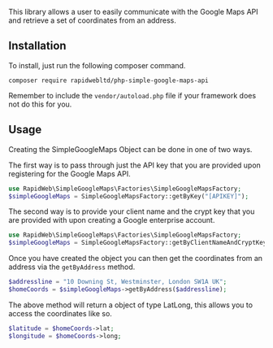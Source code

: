 This library allows a user to easily communicate with the Google Maps API and retrieve a set of coordinates from an address.

## Installation
To install, just run the following composer command.

`composer require rapidwebltd/php-simple-google-maps-api`

Remember to include the `vendor/autoload.php` file if your framework does not do this for you.

## Usage

Creating the SimpleGoogleMaps Object can be done in one of two ways.

The first way is to pass through just the API key that you are provided upon registering for the Google Maps API.


```php
use RapidWeb\SimpleGoogleMaps\Factories\SimpleGoogleMapsFactory;
$simpleGoogleMaps = SimpleGoogleMapsFactory::getByKey("[APIKEY]");
```

The second way is to provide your client name and the crypt key that you are provided with upon creating a Google enterprise account.

```php
use RapidWeb\SimpleGoogleMaps\Factories\SimpleGoogleMapsFactory;
$simpleGoogleMaps = SimpleGoogleMapsFactory::getByClientNameAndCryptKey("[CLIENTNAME]","[CRYPTKEY]");
```

Once you have created the object you can then get the coordinates from an address via the `getByAddress` method.

```php
$addressline = "10 Downing St, Westminster, London SW1A UK";
$homeCoords = $simpleGoogleMaps->getByAddress($addressline);
```

The above method will return a object of type LatLong, this allows you to access the coordinates like so.

```php
$latitude = $homeCoords->lat;
$longitude = $homeCoords->long;
``` 


